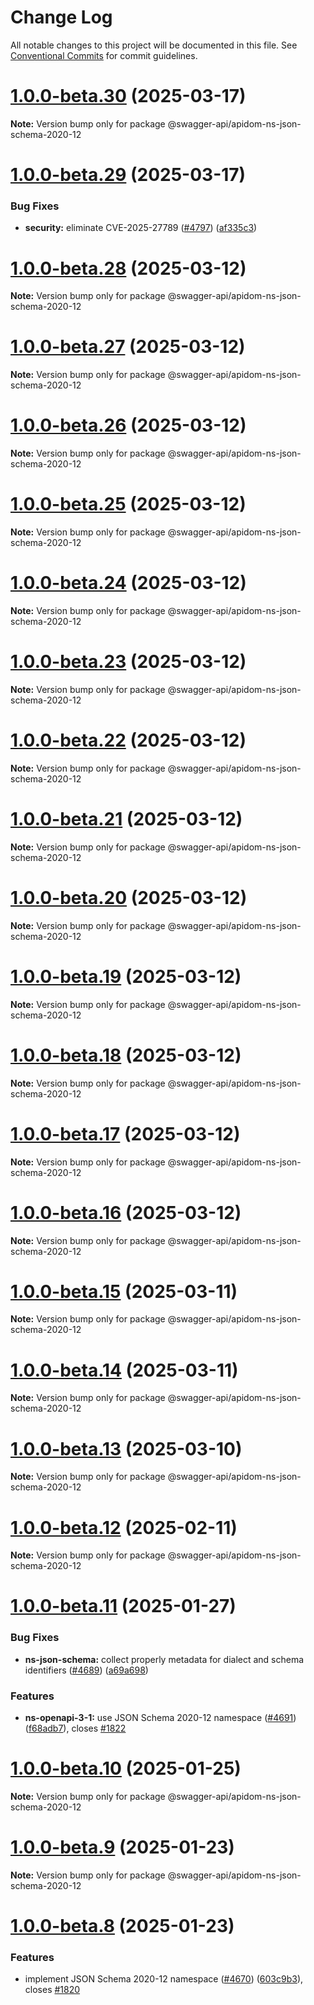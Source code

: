 # Change Log

All notable changes to this project will be documented in this file.
See [Conventional Commits](https://conventionalcommits.org) for commit guidelines.

# [1.0.0-beta.30](https://github.com/swagger-api/apidom/compare/v1.0.0-beta.29...v1.0.0-beta.30) (2025-03-17)

**Note:** Version bump only for package @swagger-api/apidom-ns-json-schema-2020-12

# [1.0.0-beta.29](https://github.com/swagger-api/apidom/compare/v1.0.0-beta.28...v1.0.0-beta.29) (2025-03-17)

### Bug Fixes

- **security:** eliminate CVE-2025-27789 ([#4797](https://github.com/swagger-api/apidom/issues/4797)) ([af335c3](https://github.com/swagger-api/apidom/commit/af335c3d53616b7991acc74329e61d350398997a))

# [1.0.0-beta.28](https://github.com/swagger-api/apidom/compare/v1.0.0-beta.27...v1.0.0-beta.28) (2025-03-12)

**Note:** Version bump only for package @swagger-api/apidom-ns-json-schema-2020-12

# [1.0.0-beta.27](https://github.com/swagger-api/apidom/compare/v1.0.0-beta.26...v1.0.0-beta.27) (2025-03-12)

**Note:** Version bump only for package @swagger-api/apidom-ns-json-schema-2020-12

# [1.0.0-beta.26](https://github.com/swagger-api/apidom/compare/v1.0.0-beta.25...v1.0.0-beta.26) (2025-03-12)

**Note:** Version bump only for package @swagger-api/apidom-ns-json-schema-2020-12

# [1.0.0-beta.25](https://github.com/swagger-api/apidom/compare/v1.0.0-beta.24...v1.0.0-beta.25) (2025-03-12)

**Note:** Version bump only for package @swagger-api/apidom-ns-json-schema-2020-12

# [1.0.0-beta.24](https://github.com/swagger-api/apidom/compare/v1.0.0-beta.23...v1.0.0-beta.24) (2025-03-12)

**Note:** Version bump only for package @swagger-api/apidom-ns-json-schema-2020-12

# [1.0.0-beta.23](https://github.com/swagger-api/apidom/compare/v1.0.0-beta.22...v1.0.0-beta.23) (2025-03-12)

**Note:** Version bump only for package @swagger-api/apidom-ns-json-schema-2020-12

# [1.0.0-beta.22](https://github.com/swagger-api/apidom/compare/v1.0.0-beta.21...v1.0.0-beta.22) (2025-03-12)

**Note:** Version bump only for package @swagger-api/apidom-ns-json-schema-2020-12

# [1.0.0-beta.21](https://github.com/swagger-api/apidom/compare/v1.0.0-beta.20...v1.0.0-beta.21) (2025-03-12)

**Note:** Version bump only for package @swagger-api/apidom-ns-json-schema-2020-12

# [1.0.0-beta.20](https://github.com/swagger-api/apidom/compare/v1.0.0-beta.19...v1.0.0-beta.20) (2025-03-12)

**Note:** Version bump only for package @swagger-api/apidom-ns-json-schema-2020-12

# [1.0.0-beta.19](https://github.com/swagger-api/apidom/compare/v1.0.0-beta.18...v1.0.0-beta.19) (2025-03-12)

**Note:** Version bump only for package @swagger-api/apidom-ns-json-schema-2020-12

# [1.0.0-beta.18](https://github.com/swagger-api/apidom/compare/v1.0.0-beta.17...v1.0.0-beta.18) (2025-03-12)

**Note:** Version bump only for package @swagger-api/apidom-ns-json-schema-2020-12

# [1.0.0-beta.17](https://github.com/swagger-api/apidom/compare/v1.0.0-beta.16...v1.0.0-beta.17) (2025-03-12)

**Note:** Version bump only for package @swagger-api/apidom-ns-json-schema-2020-12

# [1.0.0-beta.16](https://github.com/swagger-api/apidom/compare/v1.0.0-beta.15...v1.0.0-beta.16) (2025-03-12)

**Note:** Version bump only for package @swagger-api/apidom-ns-json-schema-2020-12

# [1.0.0-beta.15](https://github.com/swagger-api/apidom/compare/v1.0.0-beta.14...v1.0.0-beta.15) (2025-03-11)

**Note:** Version bump only for package @swagger-api/apidom-ns-json-schema-2020-12

# [1.0.0-beta.14](https://github.com/swagger-api/apidom/compare/v1.0.0-beta.13...v1.0.0-beta.14) (2025-03-11)

**Note:** Version bump only for package @swagger-api/apidom-ns-json-schema-2020-12

# [1.0.0-beta.13](https://github.com/swagger-api/apidom/compare/v1.0.0-beta.12...v1.0.0-beta.13) (2025-03-10)

**Note:** Version bump only for package @swagger-api/apidom-ns-json-schema-2020-12

# [1.0.0-beta.12](https://github.com/swagger-api/apidom/compare/v1.0.0-beta.11...v1.0.0-beta.12) (2025-02-11)

**Note:** Version bump only for package @swagger-api/apidom-ns-json-schema-2020-12

# [1.0.0-beta.11](https://github.com/swagger-api/apidom/compare/v1.0.0-beta.10...v1.0.0-beta.11) (2025-01-27)

### Bug Fixes

- **ns-json-schema:** collect properly metadata for dialect and schema identifiers ([#4689](https://github.com/swagger-api/apidom/issues/4689)) ([a69a698](https://github.com/swagger-api/apidom/commit/a69a6983e5b0295417fbab8f2213d641f34768e2))

### Features

- **ns-openapi-3-1:** use JSON Schema 2020-12 namespace ([#4691](https://github.com/swagger-api/apidom/issues/4691)) ([f68adb7](https://github.com/swagger-api/apidom/commit/f68adb7645b692152c80537828247e9ad71e5933)), closes [#1822](https://github.com/swagger-api/apidom/issues/1822)

# [1.0.0-beta.10](https://github.com/swagger-api/apidom/compare/v1.0.0-beta.9...v1.0.0-beta.10) (2025-01-25)

**Note:** Version bump only for package @swagger-api/apidom-ns-json-schema-2020-12

# [1.0.0-beta.9](https://github.com/swagger-api/apidom/compare/v1.0.0-beta.8...v1.0.0-beta.9) (2025-01-23)

**Note:** Version bump only for package @swagger-api/apidom-ns-json-schema-2020-12

# [1.0.0-beta.8](https://github.com/swagger-api/apidom/compare/v1.0.0-beta.7...v1.0.0-beta.8) (2025-01-23)

### Features

- implement JSON Schema 2020-12 namespace ([#4670](https://github.com/swagger-api/apidom/issues/4670)) ([603c9b3](https://github.com/swagger-api/apidom/commit/603c9b30bf46a916926e74ae259e4a6184eb2da3)), closes [#1820](https://github.com/swagger-api/apidom/issues/1820)
